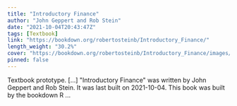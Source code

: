 ```yaml
---
title: "Introductory Finance"
author: "John Geppert and Rob Stein"
date: "2021-10-04T20:43:47Z"
tags: [Textbook]
link: "https://bookdown.org/robertosteinb/Introductory_Finance/"
length_weight: "30.2%"
cover: "https://bookdown.org/robertosteinb/Introductory_Finance/images/cover%20(tmp).JPG"
pinned: false
---
```


Textbook prototype. [...] "Introductory Finance" was written by John Geppert and Rob Stein. It was last built on 2021-10-04. This book was built by the bookdown R ...
